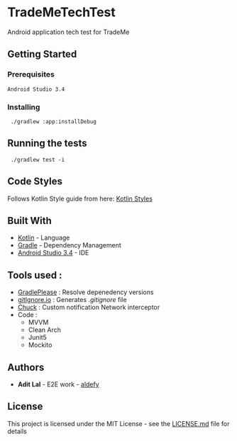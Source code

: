 # TradeMeTechTest

Android application tech test for TradeMe

## Getting Started

<placeholder>

### Prerequisites

```
Android Studio 3.4
```

### Installing

```
 ./gradlew :app:installDebug   
```


## Running the tests

```
 ./gradlew test -i   
```
## Code Styles
Follows Kotlin Style guide from here: [Kotlin Styles](https://kotlinlang.org/docs/reference/coding-conventions.html)

## Built With

* [Kotlin](https://kotlinlang.org/) - Language
* [Gradle](https://gradle.org/) - Dependency Management
* [Android Studio 3.4](https://developer.android.com/studio/) - IDE


## Tools used :
- [GradlePlease](http://gradleplease.appspot.com/) : Resolve depenedency versions
- [gitIgnore.io](http://gitignore.io) : Generates _.gitignore_ file
- [Chuck](https://github.com/jgilfelt/chuck) : Custom notification Network interceptor 
- Code : 
    - MVVM 
    - Clean Arch
    - Junit5
    - Mockito
    


## Authors

* **Adit Lal** - E2E work - [aldefy](https://github.com/aldefy)

## License

This project is licensed under the MIT License - see the [LICENSE.md](LICENSE.md) file for details
